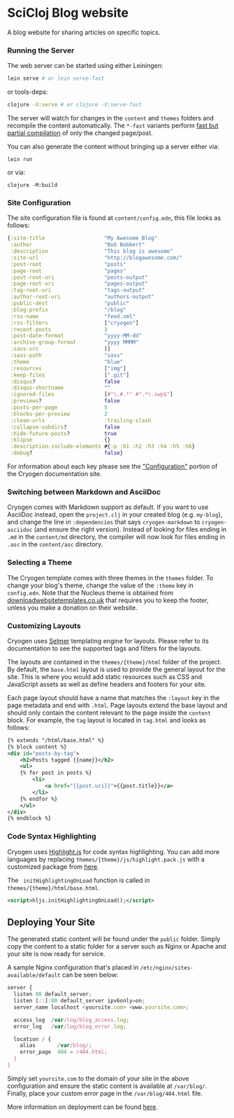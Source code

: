# SciCloj Blog website

A blog website for sharing articles on specific topics.


### Running the Server

The web server can be started using either Leiningen:

```bash
lein serve # or lein serve-fast
```

or tools-deps:

```bash
clojure -X:serve # or clojure -X:serve-fast
```

The server will watch for changes in the `content` and `themes` folders and recompile the content automatically. The `*-fast` variants perform [fast but partial compilation](https://cryogenweb.org/docs/fast-compilation.html) of only the changed page/post.

You can also generate the content without bringing up a server either via:

```
lein run
```

or via:

```
clojure -M:build
```

### Site Configuration

The site configuration file is found at `content/config.edn`, this file looks as follows:

```clojure
{:site-title                   "My Awesome Blog"
 :author                       "Bob Bobbert"
 :description                  "This blog is awesome"
 :site-url                     "http://blogawesome.com/"
 :post-root                    "posts"
 :page-root                    "pages"
 :post-root-uri                "posts-output"
 :page-root-uri                "pages-output"
 :tag-root-uri                 "tags-output"
 :author-root-uri              "authors-output"
 :public-dest                  "public"
 :blog-prefix                  "/blog"
 :rss-name                     "feed.xml"
 :rss-filters                  ["cryogen"]
 :recent-posts                 3
 :post-date-format             "yyyy-MM-dd"
 :archive-group-format         "yyyy MMMM"
 :sass-src                     []
 :sass-path                    "sass"
 :theme                        "blue"
 :resources                    ["img"]
 :keep-files                   [".git"]
 :disqus?                      false
 :disqus-shortname             ""
 :ignored-files                [#"\.#.*" #".*\.swp$"]
 :previews?                    false
 :posts-per-page               5
 :blocks-per-preview           2
 :clean-urls                   :trailing-slash
 :collapse-subdirs?            false
 :hide-future-posts?           true
 :klipse                       {}
 :description-include-elements #{:p :h1 :h2 :h3 :h4 :h5 :h6}
 :debug?                       false}
```

For information about each key please see the ["Configuration"](http://cryogenweb.org/docs/configuration.html) portion of the Cryogen documentation site.

### Switching between Markdown and AsciiDoc

Cryogen comes with Markdown support as default. If you want to use AsciiDoc instead, open the `project.clj` in your created blog (e.g. `my-blog`), and change the line in `:dependencies` that says `cryogen-markdown` to `cryogen-asciidoc` (and ensure the right version).
Instead of looking for files ending in `.md` in the `content/md` directory, the compiler will now look for files ending in `.asc` in the `content/asc` directory.

### Selecting a Theme

The Cryogen template comes with three themes in the `themes` folder. To change your blog's theme, change the value of the `:theme` key in `config.edn`. Note that the Nucleus theme is obtained from [downloadwebsitetemplates.co.uk](http://www.downloadwebsitetemplates.co.uk/template/nucleus/) that requires you to keep the footer, unless you make a donation on their website.

### Customizing Layouts

Cryogen uses [Selmer](https://github.com/yogthos/Selmer) templating engine for layouts. Please refer to its documentation to see the supported tags and filters for the layouts.

The layouts are contained in the `themes/{theme}/html` folder of the project. By default, the `base.html` layout is used to provide the general layout for the site. This is where you would add static resources such as CSS and JavaScript assets as well as define headers and footers for your site.

Each page layout should have a name that matches the `:layout` key in the page metadata and end with `.html`. Page layouts extend the base layout and should only contain the content relevant to the page inside the `content` block.
For example, the `tag` layout is located in `tag.html` and looks as follows:

```xml
{% extends "/html/base.html" %}
{% block content %}
<div id="posts-by-tag">
    <h2>Posts tagged {{name}}</h2>
    <ul>
    {% for post in posts %}
        <li>
            <a href="{{post.uri}}">{{post.title}}</a>
        </li>
    {% endfor %}
    </ul>
</div>
{% endblock %}
```

### Code Syntax Highlighting

Cryogen uses [Highlight.js](https://highlightjs.org/) for code syntax highlighting. You can add more languages by replacing `themes/{theme}/js/highlight.pack.js` with a customized package from [here](https://highlightjs.org/download/).

The ` initHighlightingOnLoad` function is called in `themes/{theme}/html/base.html`.

```xml
<script>hljs.initHighlightingOnLoad();</script>
```

## Deploying Your Site

The generated static content will be found under the `public` folder. Simply copy the content to a static
folder for a server such as Nginx or Apache and your site is now ready for service.

A sample Nginx configuration that's placed in `/etc/nginx/sites-available/default` can be seen below:

```javascript
server {
  listen 80 default_server;
  listen [::]:80 default_server ipv6only=on;
  server_name localhost <yoursite.com> <www.yoursite.com>;

  access_log  /var/log/blog_access.log;
  error_log   /var/log/blog_error.log;

  location / {
    alias       /var/blog/;
    error_page  404 = /404.html;
  }
}
```

Simply set `yoursite.com` to the domain of your site in the above configuration and
ensure the static content is available at `/var/blog/`. Finally, place your custom error page
in the `/var/blog/404.html` file.

More information on deployment can be found [here](http://cryogenweb.org/docs/deploying-to-github-pages.html).
